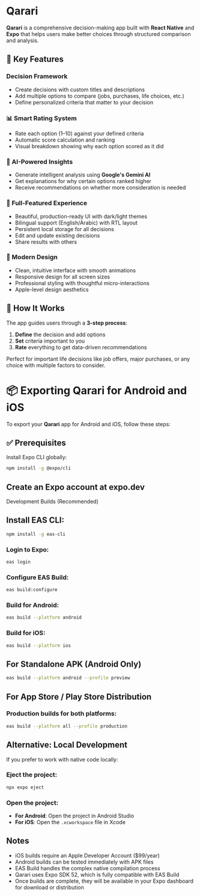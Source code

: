 # Qarari

**Qarari** is a comprehensive decision-making app built with **React Native** and **Expo** that helps users make better choices through structured comparison and analysis.

## 🎯 Key Features

### Decision Framework
- Create decisions with custom titles and descriptions  
- Add multiple options to compare (jobs, purchases, life choices, etc.)  
- Define personalized criteria that matter to your decision  

### 📊 Smart Rating System
- Rate each option (1–10) against your defined criteria  
- Automatic score calculation and ranking  
- Visual breakdown showing why each option scored as it did  

### 🤖 AI-Powered Insights
- Generate intelligent analysis using **Google's Gemini AI**  
- Get explanations for why certain options ranked higher  
- Receive recommendations on whether more consideration is needed  

### 📱 Full-Featured Experience
- Beautiful, production-ready UI with dark/light themes  
- Bilingual support (English/Arabic) with RTL layout  
- Persistent local storage for all decisions  
- Edit and update existing decisions  
- Share results with others  

### 🎨 Modern Design
- Clean, intuitive interface with smooth animations  
- Responsive design for all screen sizes  
- Professional styling with thoughtful micro-interactions  
- Apple-level design aesthetics  

## 🚀 How It Works

The app guides users through a **3-step process**:
1. **Define** the decision and add options  
2. **Set** criteria important to you  
3. **Rate** everything to get data-driven recommendations  

Perfect for important life decisions like job offers, major purchases, or any choice with multiple factors to consider.

# 📦 Exporting Qarari for Android and iOS

To export your **Qarari** app for Android and iOS, follow these steps:

## ✅ Prerequisites

Install Expo CLI globally:

```bash
npm install -g @expo/cli
```

## Create an Expo account at expo.dev

Development Builds (Recommended)

## Install EAS CLI:

```bash
npm install -g eas-cli
```
### Login to Expo:

```bash
eas login
```

### Configure EAS Build:

```bash
eas build:configure
```

### Build for Android:

```bash
eas build --platform android
```

### Build for iOS:

```bash
eas build --platform ios
```

## For Standalone APK (Android Only)

```bash
eas build --platform android --profile preview
```

## For App Store / Play Store Distribution

### Production builds for both platforms:

```bash
eas build --platform all --profile production
```

## Alternative: Local Development

If you prefer to work with native code locally:
	
### Eject the project:

```bash
npx expo eject
```

### Open the project:

- **For Android**: Open the project in Android Studio  
- **For iOS**: Open the `.xcworkspace` file in Xcode

## Notes 

-  iOS builds require an Apple Developer Account ($99/year)
-  Android builds can be tested immediately with APK files
-  EAS Build handles the complex native compilation process
-  Qarari uses Expo SDK 52, which is fully compatible with EAS Build
-  Once builds are complete, they will be available in your Expo dashboard for download or distribution

